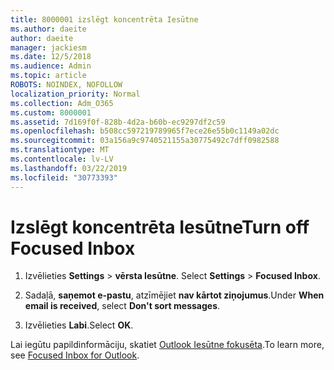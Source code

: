 ```yaml
---
title: 8000001 izslēgt koncentrēta Iesūtne
ms.author: daeite
author: daeite
manager: jackiesm
ms.date: 12/5/2018
ms.audience: Admin
ms.topic: article
ROBOTS: NOINDEX, NOFOLLOW
localization_priority: Normal
ms.collection: Adm_O365
ms.custom: 8000001
ms.assetid: 7d169f0f-828b-4d2a-b60b-ec9297df2c59
ms.openlocfilehash: b508cc597219789965f7ece26e55b0c1149a02dc
ms.sourcegitcommit: 03a156a9c9740521155a30775492c7dff0982588
ms.translationtype: MT
ms.contentlocale: lv-LV
ms.lasthandoff: 03/22/2019
ms.locfileid: "30773393"
---
```

# <a name="turn-off-focused-inbox"></a><span data-ttu-id="1ade7-102">Izslēgt koncentrēta Iesūtne</span><span class="sxs-lookup"><span data-stu-id="1ade7-102">Turn off Focused Inbox</span></span>

1. <span data-ttu-id="1ade7-103">Izvēlieties **Settings** \> **vērsta Iesūtne**.  </span><span class="sxs-lookup"><span data-stu-id="1ade7-103">Select **Settings**  \> **Focused Inbox**.</span></span>
    
2. <span data-ttu-id="1ade7-104">Sadaļā, **saņemot e-pastu**, atzīmējiet **nav kārtot ziņojumus**.</span><span class="sxs-lookup"><span data-stu-id="1ade7-104">Under **When email is received**, select **Don't sort messages**.</span></span>
    
3. <span data-ttu-id="1ade7-105">Izvēlieties **Labi**.</span><span class="sxs-lookup"><span data-stu-id="1ade7-105">Select **OK**.</span></span>
    
<span data-ttu-id="1ade7-106">Lai iegūtu papildinformāciju, skatiet [Outlook Iesūtne fokusēta](https://go.microsoft.com/fwlink/p/?linkid=873108).</span><span class="sxs-lookup"><span data-stu-id="1ade7-106">To learn more, see [Focused Inbox for Outlook](https://go.microsoft.com/fwlink/p/?linkid=873108).</span></span>
  

